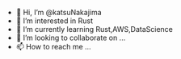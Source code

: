 - 👋 Hi, I’m @katsuNakajima
- 👀 I’m interested in Rust
- 🌱 I’m currently learning Rust,AWS,DataScience
- 💞️ I’m looking to collaborate on ...
- 📫 How to reach me ...

<!---
katsuNakajima/katsuNakajima is a ✨ special ✨ repository because its `README.md` (this file) appears on your GitHub profile.
You can click the Preview link to take a look at your changes.
--->
